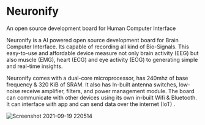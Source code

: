 # Neuronify
An open source development board for Human Computer Interface

Neuronify is a AI powered open source development board for Brain Computer Interface. Its capable of recording all kind of Bio-Signals. This easy-to-use and affordable device measure not only brain activity (EEG) but also muscle (EMG), heart (ECG) and eye activity (EOG) to generating simple and real-time insights.

Neuronify comes with a dual-core microprocessor, has 240mhz of base frequency & 320 KiB of SRAM. It also has In-built antenna switches, low-noise receive amplifier, filters, and power management module. The board can communicate with other devices using its own in-built Wifi & Bluetooth. It can interface with app and can send data over the internet (IoT) .





![Screenshot 2021-09-19 220514](https://user-images.githubusercontent.com/98712792/222271132-cb8772ab-f7b0-4512-a6e9-3737578c9352.jpg)
